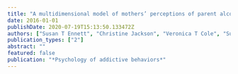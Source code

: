 ```yaml
---
title: "A multidimensional model of mothers’ perceptions of parent alcohol socialization and adolescent alcohol misuse."
date: 2016-01-01
publishDate: 2020-07-19T15:13:50.133472Z
authors: ["Susan T Ennett", "Christine Jackson", "Veronica T Cole", "Susan Haws", "Vangie A Foshee", "Heathe Luz McNaughton Reyes", "Alison Reimuller Burns", "Melissa J Cox", "Li Cai"]
publication_types: ["2"]
abstract: ""
featured: false
publication: "*Psychology of addictive behaviors*"
---
```


